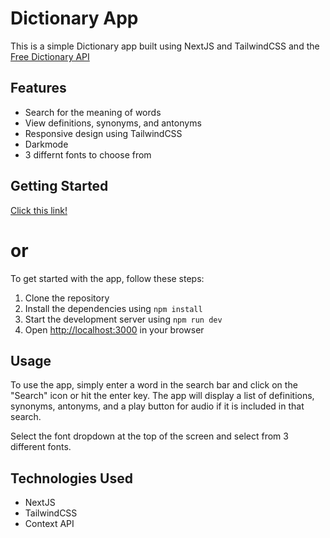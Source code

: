 # Dictionary App

This is a simple Dictionary app built using NextJS and TailwindCSS and the [Free Dictionary API](https://dictionaryapi.dev/)

## Features

- Search for the meaning of words
- View definitions, synonyms, and antonyms
- Responsive design using TailwindCSS
- Darkmode
- 3 differnt fonts to choose from

## Getting Started

[Click this link!](https://dictionary-psi-ten.vercel.app/)

# or

To get started with the app, follow these steps:

1. Clone the repository
2. Install the dependencies using `npm install`
3. Start the development server using `npm run dev`
4. Open [http://localhost:3000](http://localhost:3000) in your browser

## Usage

To use the app, simply enter a word in the search bar and click on the "Search" icon or hit the enter key. The app will display a list of definitions, synonyms, antonyms, and a play button for audio if it is included in that search. 

Select the font dropdown at the top of the screen and select from 3 different fonts.

## Technologies Used

- NextJS
- TailwindCSS
- Context API

